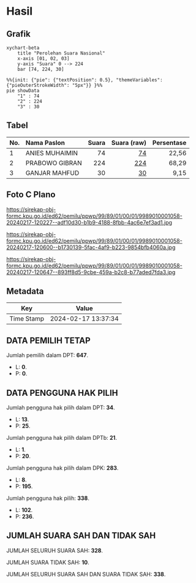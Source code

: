 # Hasil

## Grafik

```mermaid
xychart-beta
    title "Perolehan Suara Nasional"
    x-axis [01, 02, 03]
    y-axis "Suara" 0 --> 224
    bar [74, 224, 30]
```

```mermaid
%%{init: {"pie": {"textPosition": 0.5}, "themeVariables": {"pieOuterStrokeWidth": "5px"}} }%%
pie showData
    "1" : 74
    "2" : 224
    "3" : 30
```

## Tabel

| No. | Nama Paslon    | Suara | Suara (raw) | Persentase |
|:--- |:-------------- | -----:| -----------:| ----------:|
| 1   | ANIES MUHAIMIN | 74    | [74][p-1]   | 22,56      |
| 2   | PRABOWO GIBRAN | 224   | [224][p-2]  | 68,29      |
| 3   | GANJAR MAHFUD  | 30    | [30][p-3]   | 9,15       |


[p-1]: https://github.com/gigit-pemilu/pemilu-2024/blob/main/pilpres/hitung-suara/sub/99-luar-negeri/sub/89-penang-malaysia/sub/01-penang-malaysia/sub/0001-penang-malaysia/sub/058-ksk-043/sub/paslon-1.txt
[p-2]: https://github.com/gigit-pemilu/pemilu-2024/blob/main/pilpres/hitung-suara/sub/99-luar-negeri/sub/89-penang-malaysia/sub/01-penang-malaysia/sub/0001-penang-malaysia/sub/058-ksk-043/sub/paslon-2.txt
[p-3]: https://github.com/gigit-pemilu/pemilu-2024/blob/main/pilpres/hitung-suara/sub/99-luar-negeri/sub/89-penang-malaysia/sub/01-penang-malaysia/sub/0001-penang-malaysia/sub/058-ksk-043/sub/paslon-3.txt

## Foto C Plano

https://sirekap-obj-formc.kpu.go.id/ed62/pemilu/ppwp/99/89/01/00/01/9989010001058-20240217-120227--adf10d30-b1b9-4188-8fbb-4ac6e7ef3ad1.jpg

https://sirekap-obj-formc.kpu.go.id/ed62/pemilu/ppwp/99/89/01/00/01/9989010001058-20240217-120600--b1730139-5fac-4af9-b223-9854bfb4060a.jpg

https://sirekap-obj-formc.kpu.go.id/ed62/pemilu/ppwp/99/89/01/00/01/9989010001058-20240217-120647--893ff8d5-9cbe-459a-b2c8-b77aded7fda3.jpg


## Metadata

| Key        | Value               |
| ---------- | ------------------- |
| Time Stamp | 2024-02-17 13:37:34 |


## DATA PEMILIH TETAP

Jumlah pemilih dalam DPT: **647**.
 * L: **0**.
 * P: **0**.

## DATA PENGGUNA HAK PILIH

Jumlah pengguna hak pilih dalam DPT: **34**.
 * L: **13**.
 * P: **25**.

Jumlah pengguna hak pilih dalam DPTb: **21**.
 * L: **1**.
 * P: **20**.

Jumlah pengguna hak pilih dalam DPK: **283**.
 * L: **8**.
 * P: **195**.

Jumlah pengguna hak pilih: **338**.
 * L: **102**.
 * P: **236**.

## JUMLAH SUARA SAH DAN TIDAK SAH

JUMLAH SELURUH SUARA SAH: **328**.

JUMLAH SUARA TIDAK SAH: **10**.

JUMLAH SELURUH SUARA SAH DAN SUARA TIDAK SAH: **338**.


